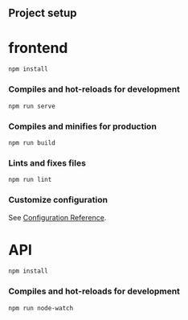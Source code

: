 ## Project setup

# frontend

```
npm install
```

### Compiles and hot-reloads for development

```
npm run serve
```

### Compiles and minifies for production

```
npm run build
```

### Lints and fixes files

```
npm run lint
```

### Customize configuration

See [Configuration Reference](https://cli.vuejs.org/config/).

# API

```
npm install
```

### Compiles and hot-reloads for development

```
npm run node-watch
```
